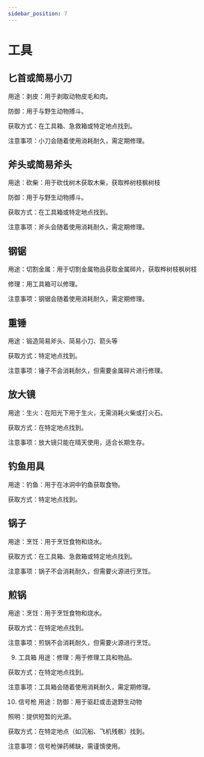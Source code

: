 ```yaml
---
sidebar_position: 7
---
```

# 工具

## 匕首或简易小刀

用途：剥皮：用于剥取动物皮毛和肉。

防御：用于与野生动物搏斗。

获取方式：在工具箱、急救箱或特定地点找到。

注意事项：小刀会随着使用消耗耐久，需定期修理。

## 斧头或简易斧头
用途：砍柴：用于砍伐树木获取木柴，获取桦树枝枫树枝

防御：用于与野生动物搏斗。

获取方式：在工具箱或特定地点找到。

注意事项：斧头会随着使用消耗耐久，需定期修理。

##  钢锯
用途：切割金属：用于切割金属物品获取金属碎片，获取桦树枝枫树枝

修理：用工具箱可以修理。

注意事项：钢锯会随着使用消耗耐久，需定期修理。

## 重锤
用途：锻造简易斧头、简易小刀、箭头等

获取方式：特定地点找到。

注意事项：锤子不会消耗耐久，但需要金属碎片进行修理。

## 放大镜
用途：生火：在阳光下用于生火，无需消耗火柴或打火石。

获取方式：在特定地点找到。

注意事项：放大镜只能在晴天使用，适合长期生存。

## 钓鱼用具
用途：钓鱼：用于在冰洞中钓鱼获取食物。

获取方式：特定地点找到。


## 锅子
用途：烹饪：用于烹饪食物和烧水。

获取方式：在工具箱、急救箱或特定地点找到。

注意事项：锅子不会消耗耐久，但需要火源进行烹饪。

## 煎锅
用途：烹饪：用于烹饪食物和烧水。

获取方式：在特定地点找到。

注意事项：煎锅不会消耗耐久，但需要火源进行烹饪。

9. 工具箱
用途：修理：用于修理工具和物品。

获取方式：在特定地点找到。

注意事项：工具箱会随着使用消耗耐久，需定期修理。

10. 信号枪
用途：防御：用于驱赶或击退野生动物

照明：提供短暂的光源。

获取方式：在特定地点（如沉船、飞机残骸）找到。

注意事项：信号枪弹药稀缺，需谨慎使用。